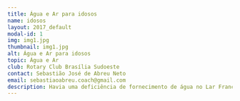 ```yaml
---
title: Água e Ar para idosos
name: idosos
layout: 2017_default
modal-id: 1
img: img1.jpg
thumbnail: img1.jpg
alt: Água e Ar para idosos
topic: Água e Ar
club: Rotary Club Brasília Sudoeste
contact: Sebastião José de Abreu Neto
email: sebastiaoabreu.coach@gmail.com
description: Havia uma deficiência de fornecimento de água no Lar Francisco de Assis (Lar dos Velhinhos) em Brasília - Distrito Federal - Brasil, em virtude do racionamento hídrico que a cidade vem sendo submetida pela escassez das chuvas na região, fez-se necessário a colocação de reservatórios extras para que os idosos não continuassem privados do acesso à água, o ROTARY CLUBE BRASÍLIA SUDOESTE, por meio de Subsídios Distrital 2017-2081, DISTRITO 4530, pode fornecer CAIXAS D’ÁGUA e CIRCULADORES DE AR, com o objetivo de oferecer água para
---
```

